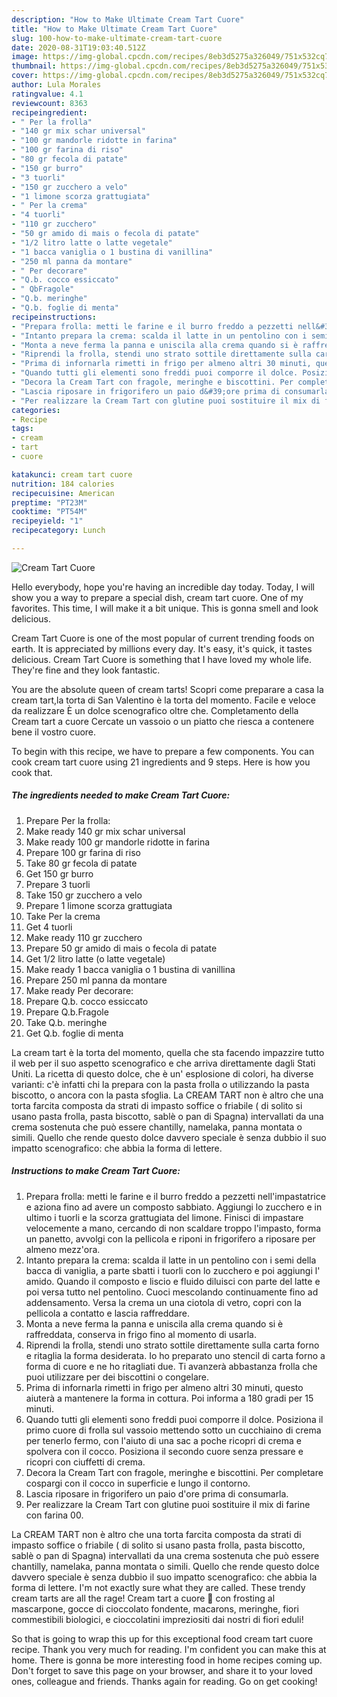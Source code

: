 ```yaml
---
description: "How to Make Ultimate Cream Tart Cuore"
title: "How to Make Ultimate Cream Tart Cuore"
slug: 100-how-to-make-ultimate-cream-tart-cuore
date: 2020-08-31T19:03:40.512Z
image: https://img-global.cpcdn.com/recipes/8eb3d5275a326049/751x532cq70/cream-tart-cuore-recipe-main-photo.jpg
thumbnail: https://img-global.cpcdn.com/recipes/8eb3d5275a326049/751x532cq70/cream-tart-cuore-recipe-main-photo.jpg
cover: https://img-global.cpcdn.com/recipes/8eb3d5275a326049/751x532cq70/cream-tart-cuore-recipe-main-photo.jpg
author: Lula Morales
ratingvalue: 4.1
reviewcount: 8363
recipeingredient:
- " Per la frolla"
- "140 gr mix schar universal"
- "100 gr mandorle ridotte in farina"
- "100 gr farina di riso"
- "80 gr fecola di patate"
- "150 gr burro"
- "3 tuorli"
- "150 gr zucchero a velo"
- "1 limone scorza grattugiata"
- " Per la crema"
- "4 tuorli"
- "110 gr zucchero"
- "50 gr amido di mais o fecola di patate"
- "1/2 litro latte o latte vegetale"
- "1 bacca vaniglia o 1 bustina di vanillina"
- "250 ml panna da montare"
- " Per decorare"
- "Q.b. cocco essiccato"
- " QbFragole"
- "Q.b. meringhe"
- "Q.b. foglie di menta"
recipeinstructions:
- "Prepara frolla: metti le farine e il burro freddo a pezzetti nell&#39;impastatrice e aziona fino ad avere un composto sabbiato. Aggiungi lo zucchero e in ultimo i tuorli e la scorza grattugiata del limone. Finisci di impastare velocemente a mano, cercando di non scaldare troppo l&#39;impasto, forma un panetto, avvolgi con la pellicola e riponi in frigorifero a riposare per almeno mezz&#39;ora."
- "Intanto prepara la crema: scalda il latte in un pentolino con i semi della bacca di vaniglia, a parte sbatti i tuorli con lo zucchero e poi aggiungi l&#39; amido. Quando il composto e liscio e fluido diluisci con parte del latte e poi versa tutto nel pentolino. Cuoci mescolando continuamente fino ad addensamento. Versa la crema un una ciotola di vetro, copri con la pellicola a contatto e lascia raffreddare."
- "Monta a neve ferma la panna e uniscila alla crema quando si è raffreddata, conserva in frigo fino al momento di usarla."
- "Riprendi la frolla, stendi uno strato sottile direttamente sulla carta forno e ritaglia la forma desiderata. Io ho preparato uno stencil di carta forno a forma di cuore e ne ho ritagliati due. Ti avanzerà abbastanza frolla che puoi utilizzare per dei biscottini o congelare."
- "Prima di infornarla rimetti in frigo per almeno altri 30 minuti, questo aiuterà a mantenere la forma in cottura. Poi informa a 180 gradi per 15 minuti."
- "Quando tutti gli elementi sono freddi puoi comporre il dolce. Posiziona il primo cuore di frolla sul vassoio mettendo sotto un cucchiaino di crema per tenerlo fermo, con l&#39;aiuto di una sac a poche ricopri di crema e spolvera con il cocco. Posiziona il secondo cuore senza pressare e ricopri con ciuffetti di crema."
- "Decora la Cream Tart con fragole, meringhe e biscottini. Per completare cospargi con il cocco in superficie e lungo il contorno."
- "Lascia riposare in frigorifero un paio d&#39;ore prima di consumarla."
- "Per realizzare la Cream Tart con glutine puoi sostituire il mix di farine con farina 00."
categories:
- Recipe
tags:
- cream
- tart
- cuore

katakunci: cream tart cuore 
nutrition: 184 calories
recipecuisine: American
preptime: "PT23M"
cooktime: "PT54M"
recipeyield: "1"
recipecategory: Lunch

---
```



![Cream Tart Cuore](https://img-global.cpcdn.com/recipes/8eb3d5275a326049/751x532cq70/cream-tart-cuore-recipe-main-photo.jpg)

Hello everybody, hope you're having an incredible day today. Today, I will show you a way to prepare a special dish, cream tart cuore. One of my favorites. This time, I will make it a bit unique. This is gonna smell and look delicious.

Cream Tart Cuore is one of the most popular of current trending foods on earth. It is appreciated by millions every day. It's easy, it's quick, it tastes delicious. Cream Tart Cuore is something that I have loved my whole life. They're fine and they look fantastic.

You are the absolute queen of cream tarts! Scopri come preparare a casa la cream tart,la torta di San Valentino è la torta del momento. Facile e veloce da realizzare È un dolce scenografico oltre che. Completamento della Cream tart a cuore Cercate un vassoio o un piatto che riesca a contenere bene il vostro cuore.


To begin with this recipe, we have to prepare a few components. You can cook cream tart cuore using 21 ingredients and 9 steps. Here is how you cook that.

<!--inarticleads1-->

##### The ingredients needed to make Cream Tart Cuore:

1. Prepare  Per la frolla:
1. Make ready 140 gr mix schar universal
1. Make ready 100 gr mandorle ridotte in farina
1. Prepare 100 gr farina di riso
1. Take 80 gr fecola di patate
1. Get 150 gr burro
1. Prepare 3 tuorli
1. Take 150 gr zucchero a velo
1. Prepare 1 limone scorza grattugiata
1. Take  Per la crema
1. Get 4 tuorli
1. Make ready 110 gr zucchero
1. Prepare 50 gr amido di mais o fecola di patate
1. Get 1/2 litro latte (o latte vegetale)
1. Make ready 1 bacca vaniglia o 1 bustina di vanillina
1. Prepare 250 ml panna da montare
1. Make ready  Per decorare:
1. Prepare Q.b. cocco essiccato
1. Prepare  Q.b.Fragole
1. Take Q.b. meringhe
1. Get Q.b. foglie di menta


La cream tart è la torta del momento, quella che sta facendo impazzire tutto il web per il suo aspetto scenografico e che arriva direttamente dagli Stati Uniti. La ricetta di questo dolce, che è un&#39; esplosione di colori, ha diverse varianti: c&#39;è infatti chi la prepara con la pasta frolla o utilizzando la pasta biscotto, o ancora con la pasta sfoglia. La CREAM TART non è altro che una torta farcita composta da strati di impasto soffice o friabile ( di solito si usano pasta frolla, pasta biscotto, sablè o pan di Spagna) intervallati da una crema sostenuta che può essere chantilly, namelaka, panna montata o simili. Quello che rende questo dolce davvero speciale è senza dubbio il suo impatto scenografico: che abbia la forma di lettere. 

<!--inarticleads2-->

##### Instructions to make Cream Tart Cuore:

1. Prepara frolla: metti le farine e il burro freddo a pezzetti nell&#39;impastatrice e aziona fino ad avere un composto sabbiato. Aggiungi lo zucchero e in ultimo i tuorli e la scorza grattugiata del limone. Finisci di impastare velocemente a mano, cercando di non scaldare troppo l&#39;impasto, forma un panetto, avvolgi con la pellicola e riponi in frigorifero a riposare per almeno mezz&#39;ora.
1. Intanto prepara la crema: scalda il latte in un pentolino con i semi della bacca di vaniglia, a parte sbatti i tuorli con lo zucchero e poi aggiungi l&#39; amido. Quando il composto e liscio e fluido diluisci con parte del latte e poi versa tutto nel pentolino. Cuoci mescolando continuamente fino ad addensamento. Versa la crema un una ciotola di vetro, copri con la pellicola a contatto e lascia raffreddare.
1. Monta a neve ferma la panna e uniscila alla crema quando si è raffreddata, conserva in frigo fino al momento di usarla.
1. Riprendi la frolla, stendi uno strato sottile direttamente sulla carta forno e ritaglia la forma desiderata. Io ho preparato uno stencil di carta forno a forma di cuore e ne ho ritagliati due. Ti avanzerà abbastanza frolla che puoi utilizzare per dei biscottini o congelare.
1. Prima di infornarla rimetti in frigo per almeno altri 30 minuti, questo aiuterà a mantenere la forma in cottura. Poi informa a 180 gradi per 15 minuti.
1. Quando tutti gli elementi sono freddi puoi comporre il dolce. Posiziona il primo cuore di frolla sul vassoio mettendo sotto un cucchiaino di crema per tenerlo fermo, con l&#39;aiuto di una sac a poche ricopri di crema e spolvera con il cocco. Posiziona il secondo cuore senza pressare e ricopri con ciuffetti di crema.
1. Decora la Cream Tart con fragole, meringhe e biscottini. Per completare cospargi con il cocco in superficie e lungo il contorno.
1. Lascia riposare in frigorifero un paio d&#39;ore prima di consumarla.
1. Per realizzare la Cream Tart con glutine puoi sostituire il mix di farine con farina 00.


La CREAM TART non è altro che una torta farcita composta da strati di impasto soffice o friabile ( di solito si usano pasta frolla, pasta biscotto, sablè o pan di Spagna) intervallati da una crema sostenuta che può essere chantilly, namelaka, panna montata o simili. Quello che rende questo dolce davvero speciale è senza dubbio il suo impatto scenografico: che abbia la forma di lettere. I&#39;m not exactly sure what they are called. These trendy cream tarts are all the rage! Cream tart a cuore 💖 con frosting al mascarpone, gocce di cioccolato fondente, macarons, meringhe, fiori commestibili biologici, e cioccolatini impreziositi dai nostri di fiori eduli! 

So that is going to wrap this up for this exceptional food cream tart cuore recipe. Thank you very much for reading. I'm confident you can make this at home. There is gonna be more interesting food in home recipes coming up. Don't forget to save this page on your browser, and share it to your loved ones, colleague and friends. Thanks again for reading. Go on get cooking!
